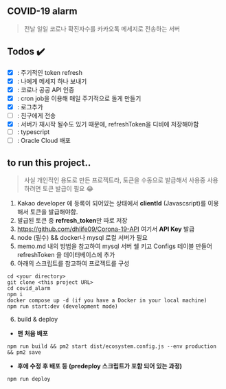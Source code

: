 ## COVID-19 alarm

> 전날 일일 코로나 확진자수를 카카오톡 메세지로 전송하는 서버

## Todos ✔️

- [x] : 주기적인 token refresh
- [x] : 나에게 메세지 하나 보내기
- [x] : 코로나 공공 API 인증
- [x] : cron job을 이용해 매일 주기적으로 돌게 만들기
- [x] : 로그추가
- [ ] : 친구에게 전송
- [x] : 서버가 재시작 될수도 있기 때문에, refreshToken을 디비에 저장해야함
- [ ] : typescript
- [ ] : Oracle Cloud 배포

## to run this project..

> 사실 개인적인 용도로 만든 프로젝트라, 토큰을 수동으로 발급해서 사용중 사용하려면 토큰 발급이 필요 😂

1. Kakao developer 에 등록이 되어있는 상태에서 **clientId** (Javascsript)를 이용해서 토큰을 발급해야함.
2. 발급된 토큰 중 **refresh_token**만 따로 저장
3. https://github.com/dhlife09/Corona-19-API 여기서 **API Key** 발급
4. node (필수) && docker나 mysql 로컬 서버가 필요
5. memo.md 내의 방법을 참고하여 mysql 서버 쉘 키고 Configs 테이블 만들어 refreshToken 을 데이터베이스에 추가
6. 아래의 스크립트를 참고하여 프로젝트를 구성

```shell
cd <your directory> 
git clone <this project URL>
cd covid_alarm
npm i
docker compose up -d (if you have a Docker in your local machine)
npm run start:dev (development mode)
```

6. build & deploy

- **맨 처음 배포**

```shell
npm run build && pm2 start dist/ecosystem.config.js --env production && pm2 save
```

- **후에 수정 후 배포 등 (predeploy 스크립트가 포함 되어 있는 과정)**

```shell
npm run deploy
```